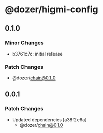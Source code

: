 # @dozer/higmi-config

## 0.1.0

### Minor Changes

- b3761c7c: initial release

### Patch Changes

- @dozer/chain@0.1.0

## 0.0.1

### Patch Changes

- Updated dependencies [a38f2e6a]
  - @dozer/chain@0.1.0
